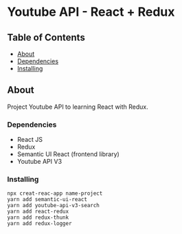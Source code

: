 # Youtube API - React + Redux

## Table of Contents

- [About](#about)
- [Dependencies](#dependencies)
- [Installing](#installing)

## About <a name = "about"></a>

Project Youtube API to learning React with Redux.

### Dependencies

- React JS
- Redux
- Semantic UI React (frontend library)
- Youtube API V3

### Installing

```
npx creat-reac-app name-project
yarn add semantic-ui-react
yarn add youtube-api-v3-search
yarn add react-redux
yarn add redux-thunk
yarn add redux-logger
```
